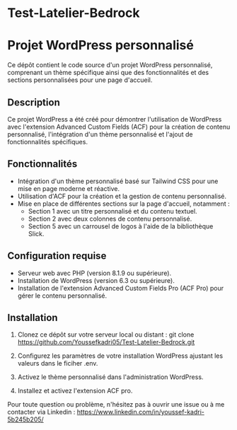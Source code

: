 # Test-Latelier-Bedrock
# Projet WordPress personnalisé

Ce dépôt contient le code source d'un projet WordPress personnalisé, comprenant un thème spécifique ainsi que des fonctionnalités et des sections personnalisées pour une page d'accueil.

## Description

Ce projet WordPress a été créé pour démontrer l'utilisation de WordPress avec l'extension Advanced Custom Fields (ACF) pour la création de contenu personnalisé, l'intégration d'un thème personnalisé et l'ajout de fonctionnalités spécifiques.

## Fonctionnalités

- Intégration d'un thème personnalisé basé sur Tailwind CSS pour une mise en page moderne et réactive.
- Utilisation d'ACF pour la création et la gestion de contenu personnalisé.
- Mise en place de différentes sections sur la page d'accueil, notamment :
  - Section 1 avec un titre personnalisé et du contenu textuel.
  - Section 2 avec deux colonnes de contenu personnalisé.
  - Section 5 avec un carrousel de logos à l'aide de la bibliothèque Slick.

## Configuration requise

- Serveur web avec PHP (version 8.1.9 ou supérieure).
- Installation de WordPress (version 6.3 ou supérieure).
- Installation de l'extension Advanced Custom Fields Pro (ACF Pro) pour gérer le contenu personnalisé.

## Installation

1. Clonez ce dépôt sur votre serveur local ou distant :
git clone https://github.com/Youssefkadri05/Test-Latelier-Bedrock.git


2. Configurez les paramètres de votre installation WordPress ajustant les valeurs dans le ficiher .env.

3. Activez le thème personnalisé dans l'administration WordPress.

4. Installez et activez l'extension ACF pro.


Pour toute question ou problème, n'hésitez pas à ouvrir une issue ou à me contacter via Linkedin : https://www.linkedin.com/in/youssef-kadri-5b245b205/

